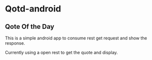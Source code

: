 # Qotd-android

## Qote Of the Day

This is a simple android app to consume rest get request and show the response.

Currently using a open rest to get the quote and display.
